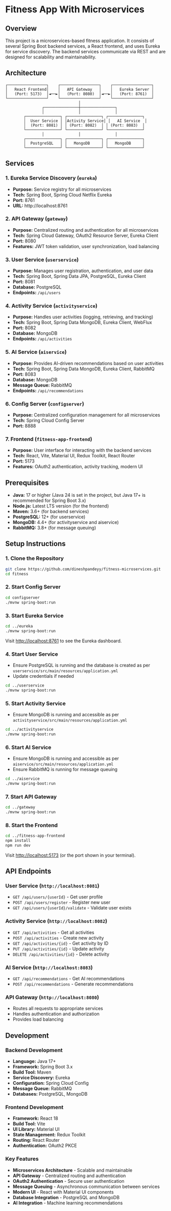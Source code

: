# Fitness App With Microservices

## Overview

This project is a microservices-based fitness application. It consists of several Spring Boot backend services, a React frontend, and uses Eureka for service discovery. The backend services communicate via REST and are designed for scalability and maintainability.

## Architecture

```
┌─────────────────┐    ┌─────────────────┐    ┌─────────────────┐
│   React Frontend│    │   API Gateway   │    │   Eureka Server │
│   (Port: 5173)  │◄──►│   (Port: 8080)  │◄──►│   (Port: 8761)  │
└─────────────────┘    └─────────────────┘    └─────────────────┘
                                │
                ┌───────────────┼───────────────┐
                │               │               │
        ┌───────────────┐ ┌───────────────┐ ┌───────────────┐
        │  User Service │ │Activity Service│ │   AI Service  │
        │  (Port: 8081) │ │ (Port: 8082)  │ │ (Port: 8083)  │
        └───────────────┘ └───────────────┘ └───────────────┘
                │               │               │
        ┌───────────────┐ ┌───────────────┐ ┌───────────────┐
        │  PostgreSQL   │ │   MongoDB     │ │   MongoDB     │
        └───────────────┘ └───────────────┘ └───────────────┘
```

## Services

### 1. Eureka Service Discovery (`eureka`)
- **Purpose:** Service registry for all microservices
- **Tech:** Spring Boot, Spring Cloud Netflix Eureka
- **Port:** 8761
- **URL:** http://localhost:8761

### 2. API Gateway (`gateway`)
- **Purpose:** Centralized routing and authentication for all microservices
- **Tech:** Spring Cloud Gateway, OAuth2 Resource Server, Eureka Client
- **Port:** 8080
- **Features:** JWT token validation, user synchronization, load balancing

### 3. User Service (`userservice`)
- **Purpose:** Manages user registration, authentication, and user data
- **Tech:** Spring Boot, Spring Data JPA, PostgreSQL, Eureka Client
- **Port:** 8081
- **Database:** PostgreSQL
- **Endpoints:** `/api/users`

### 4. Activity Service (`activityservice`)
- **Purpose:** Handles user activities (logging, retrieving, and tracking)
- **Tech:** Spring Boot, Spring Data MongoDB, Eureka Client, WebFlux
- **Port:** 8082
- **Database:** MongoDB
- **Endpoints:** `/api/activities`

### 5. AI Service (`aiservice`)
- **Purpose:** Provides AI-driven recommendations based on user activities
- **Tech:** Spring Boot, Spring Data MongoDB, Eureka Client, RabbitMQ
- **Port:** 8083
- **Database:** MongoDB
- **Message Queue:** RabbitMQ
- **Endpoints:** `/api/recommendations`

### 6. Config Server (`configserver`)
- **Purpose:** Centralized configuration management for all microservices
- **Tech:** Spring Cloud Config Server
- **Port:** 8888

### 7. Frontend (`fitness-app-frontend`)
- **Purpose:** User interface for interacting with the backend services
- **Tech:** React, Vite, Material UI, Redux Toolkit, React Router
- **Port:** 5173
- **Features:** OAuth2 authentication, activity tracking, modern UI

## Prerequisites

- **Java:** 17 or higher (Java 24 is set in the project, but Java 17+ is recommended for Spring Boot 3.x)
- **Node.js:** Latest LTS version (for the frontend)
- **Maven:** 3.6+ (for backend services)
- **PostgreSQL:** 12+ (for userservice)
- **MongoDB:** 4.4+ (for activityservice and aiservice)
- **RabbitMQ:** 3.8+ (for message queuing)

## Setup Instructions

### 1. Clone the Repository

```bash
git clone https://github.com/dineshpandeyy/fitness-microservices.git
cd fitness
```

### 2. Start Config Server

```bash
cd configserver
./mvnw spring-boot:run
```

### 3. Start Eureka Service

```bash
cd ../eureka
./mvnw spring-boot:run
```
Visit [http://localhost:8761](http://localhost:8761) to see the Eureka dashboard.

### 4. Start User Service

- Ensure PostgreSQL is running and the database is created as per `userservice/src/main/resources/application.yml`
- Update credentials if needed

```bash
cd ../userservice
./mvnw spring-boot:run
```

### 5. Start Activity Service

- Ensure MongoDB is running and accessible as per `activityservice/src/main/resources/application.yml`

```bash
cd ../activityservice
./mvnw spring-boot:run
```

### 6. Start AI Service

- Ensure MongoDB is running and accessible as per `aiservice/src/main/resources/application.yml`
- Ensure RabbitMQ is running for message queuing

```bash
cd ../aiservice
./mvnw spring-boot:run
```

### 7. Start API Gateway

```bash
cd ../gateway
./mvnw spring-boot:run
```

### 8. Start the Frontend

```bash
cd ../fitness-app-frontend
npm install
npm run dev
```
Visit [http://localhost:5173](http://localhost:5173) (or the port shown in your terminal).

## API Endpoints

### User Service (`http://localhost:8081`)
- `GET /api/users/{userId}` - Get user profile
- `POST /api/users/register` - Register new user
- `GET /api/users/{userId}/validate` - Validate user exists

### Activity Service (`http://localhost:8082`)
- `GET /api/activities` - Get all activities
- `POST /api/activities` - Create new activity
- `GET /api/activities/{id}` - Get activity by ID
- `PUT /api/activities/{id}` - Update activity
- `DELETE /api/activities/{id}` - Delete activity

### AI Service (`http://localhost:8083`)
- `GET /api/recommendations` - Get AI recommendations
- `POST /api/recommendations` - Generate recommendations

### API Gateway (`http://localhost:8080`)
- Routes all requests to appropriate services
- Handles authentication and authorization
- Provides load balancing

## Development

### Backend Development
- **Language:** Java 17+
- **Framework:** Spring Boot 3.x
- **Build Tool:** Maven
- **Service Discovery:** Eureka
- **Configuration:** Spring Cloud Config
- **Message Queue:** RabbitMQ
- **Databases:** PostgreSQL, MongoDB

### Frontend Development
- **Framework:** React 18
- **Build Tool:** Vite
- **UI Library:** Material UI
- **State Management:** Redux Toolkit
- **Routing:** React Router
- **Authentication:** OAuth2 PKCE

### Key Features
- **Microservices Architecture** - Scalable and maintainable
- **API Gateway** - Centralized routing and authentication
- **OAuth2 Authentication** - Secure user authentication
- **Message Queuing** - Asynchronous communication between services
- **Modern UI** - React with Material UI components
- **Database Integration** - PostgreSQL and MongoDB
- **AI Integration** - Machine learning recommendations

